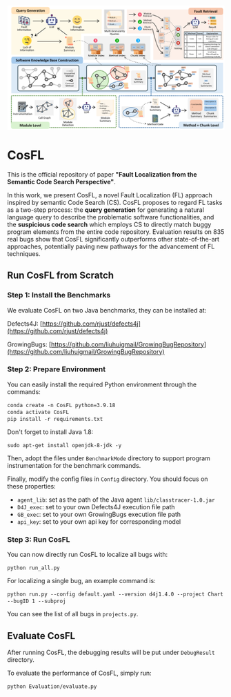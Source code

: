 ![Overview of CosFL](approach.png)

# CosFL

This is the official repository of paper **"Fault Localization from the Semantic Code Search Perspective"**.

In this work, we present CosFL, a novel Fault Localization (FL) approach inspired by semantic Code Search (CS).
CosFL proposes to regard FL tasks as a two-step process: the **query generation** for generating a natural language query to describe the problematic software functionalities, and the **suspicious code search** which employs CS to directly match buggy program elements from the entire code repository.
Evaluation results on 835 real bugs show that CosFL significantly outperforms other state-of-the-art approaches, potentially paving new pathways for the advancement of FL techniques.

## Run CosFL from Scratch

### Step 1: Install the Benchmarks

We evaluate CosFL on two Java benchmarks, they can be installed at:

Defects4J: [https://github.com/rjust/defects4j](https://github.com/rjust/defects4j)

GrowingBugs: [https://github.com/liuhuigmail/GrowingBugRepository](https://github.com/liuhuigmail/GrowingBugRepository)

### Step 2: Prepare Environment

You can easily install the required Python environment through the commands:

```shell
conda create -n CosFL python=3.9.18
conda activate CosFL
pip install -r requirements.txt
```

Don't forget to install Java 1.8:

```shell
sudo apt-get install openjdk-8-jdk -y
```

Then, adopt the files under `BenchmarkMode` directory to support program instrumentation for the benchmark commands.

Finally, modify the config files in `Config` directory. You should focus on these properties:

- `agent_lib`: set as the path of the Java agent `lib/classtracer-1.0.jar`
- `D4J_exec`: set to your own Defects4J execution file path
- `GB_exec`: set to your own GrowingBugs execution file path
- `api_key`: set to your own api key for corresponding model

### Step 3: Run CosFL

You can now directly run CosFL to localize all bugs with:
```shell
python run_all.py
```

For localizing a single bug, an example command is:
```shell
python run.py --config default.yaml --version d4j1.4.0 --project Chart --bugID 1 --subproj 
```

You can see the list of all bugs in `projects.py`.

## Evaluate CosFL

After running CosFL, the debugging results will be put under `DebugResult` directory.

To evaluate the performance of CosFL, simply run:
```shell
python Evaluation/evaluate.py
```